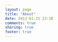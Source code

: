 ```yaml
---
layout: page
title: "About"
date: 2013-01-21 23:38
comments: true
sharing: true
footer: true
---
```

